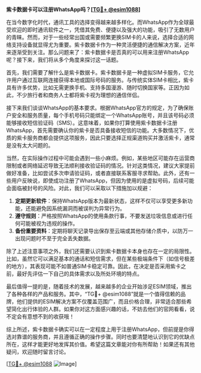 **紫卡数据卡可以注册WhatsApp吗？[[TG💪+ @esim1088](https://t.me/s/esim1088)]**

在当今数字化时代，通讯工具的选择变得越来越多样化。而WhatsApp作为全球最受欢迎的即时通讯软件之一，凭借其免费、便捷以及强大的功能，吸引了无数用户的青睐。然而，对于一些经常出国或需要频繁更换SIM卡的人来说，选择合适的网络支持设备就显得尤为重要。紫卡数据卡作为一种灵活便捷的通信解决方案，近年来逐渐受到关注。那么问题来了：紫卡数据卡是否真的可以用来注册WhatsApp呢？接下来，我们将从多个角度来探讨这一话题。

首先，我们需要了解什么是紫卡数据卡。紫卡数据卡是一种虚拟SIM卡服务，它允许用户通过互联网连接获得本地或国际号码的服务。与传统实体SIM卡相比，紫卡具有许多优势，比如无需更换手机、支持多国漫游、随时切换国家等。正因为如此，不少旅行者和商务人士都将紫卡视为理想的通信伴侣。

接下来我们谈谈WhatsApp的基本要求。根据WhatsApp官方的规定，为了确保账户安全和服务质量，每个手机号码只能绑定一个WhatsApp账号，并且该号码必须能够接收短信验证码（SMS）。这意味着，如果你打算使用紫卡数据卡注册WhatsApp，首先需要确认你的紫卡是否具备接收短信的功能。大多数情况下，优质的紫卡服务商都会提供这项服务，因此只要选择正规渠道购买并激活紫卡，通常是没有太大问题的。

当然，在实际操作过程中可能会遇到一些小麻烦。例如，某些地区可能存在运营商限制或者网络延迟导致无法顺利接收验证码的情况。针对这类情况，建议大家提前做好准备，比如尝试多次申请验证码，或者直接联系客服寻求帮助。此外，还有一些用户反映说，即使成功注册了WhatsApp，但因为使用的是虚拟号码，后续可能会面临被封号的风险。对此，我们可以采取以下措施加以规避：

1. **定期更新软件**：保持WhatsApp版本为最新状态，这样不仅可以享受更多新功能，还能避免因系统漏洞而被误判为异常行为。
2. **遵守规则**：严格按照WhatsApp的使用条款行事，不要发送垃圾信息或进行任何可能被视为违规的操作。
3. **备份重要资料**：定期将聊天记录导出保存至云端或其他存储介质中，以防万一出现问题时不至于完全丢失数据。

除了上述注意事项之外，我们还需要认识到紫卡数据卡本身也存在一定的局限性。比如，虽然它可以满足基本的通话和短信需求，但在某些极端条件下（如信号极差的地方），其表现可能不如普通SIM卡稳定可靠。因此，在决定是否采用紫卡之前，最好先评估一下自己的具体需求以及所处环境的特点。

最后值得一提的是，随着技术的发展，越来越多的企业开始涉足ESIM领域，推出了各种各样的产品和服务。其中，“TG💪+ @esim1088”就是一个值得信赖的品牌，他们提供的ESIM解决方案不仅覆盖范围广，而且价格合理，非常适合那些希望简化出行体验的人群。如果你对这方面感兴趣的话，不妨去他们的官网看看，说不定会有意想不到的收获哦！

综上所述，紫卡数据卡确实可以在一定程度上用于注册WhatsApp，但前提是你得选对靠谱的服务商，并且遵循正确的操作步骤。同时也要清楚地认识到它的优缺点所在，这样才能更好地发挥其价值。希望这篇文章能对你有所帮助！如果还有其他疑问，欢迎随时留言讨论。

[[TG💪+ @esim1088](https://t.me/s/esim1088) ![Image](https://i.postimg.cc/4NQfJmqS/Snipaste-2025-05-13-00-14-12.png)]